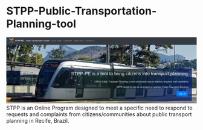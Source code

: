 # STPP-Public-Transportation-Planning-tool
<img src="images/vltreadme.jpeg?raw=true" width="1000" />
 STPP is an Online Program designed to meet a specific need to respond to requests and complaints from citizens/communities about public transport planning in Recife, Brazil.
